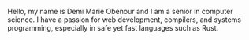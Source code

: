 Hello, my name is Demi Marie Obenour and I am a senior in computer science.  I have a passion for web development, compilers, and systems programming, especially in safe yet fast languages such as Rust.
